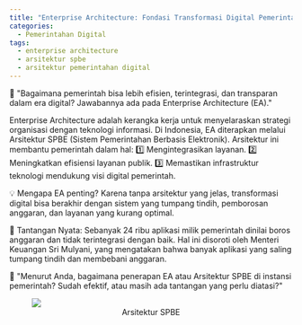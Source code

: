 ```yaml
---
title: "Enterprise Architecture: Fondasi Transformasi Digital Pemerintah"
categories:
  - Pemerintahan Digital
tags:
  - enterprise architecture
  - arsitektur spbe
  - arsitektur pemerintahan digital
---
```


🔎 "Bagaimana pemerintah bisa lebih efisien, terintegrasi, dan transparan dalam era digital? Jawabannya ada pada Enterprise Architecture (EA)."

Enterprise Architecture adalah kerangka kerja untuk menyelaraskan strategi organisasi dengan teknologi informasi. Di Indonesia, EA diterapkan melalui Arsitektur SPBE (Sistem Pemerintahan Berbasis Elektronik). Arsitektur ini membantu pemerintah dalam hal:
1️⃣ Mengintegrasikan layanan.
2️⃣ Meningkatkan efisiensi layanan publik.
3️⃣ Memastikan infrastruktur teknologi mendukung visi digital pemerintah.

💡 Mengapa EA penting?
Karena tanpa arsitektur yang jelas, transformasi digital bisa berakhir dengan sistem yang tumpang tindih, pemborosan anggaran, dan layanan yang kurang optimal. 

📰 Tantangan Nyata:
Sebanyak 24 ribu aplikasi milik pemerintah dinilai boros anggaran dan tidak terintegrasi dengan baik. Hal ini disoroti oleh Menteri Keuangan Sri Mulyani, yang mengatakan bahwa banyak aplikasi yang saling tumpang tindih dan membebani anggaran.

🎯 "Menurut Anda, bagaimana penerapan EA atau Arsitektur SPBE di instansi pemerintah? Sudah efektif, atau masih ada tantangan yang perlu diatasi?"

<figure>
	<img src="https://rizki-y.github.io/assets/images/2025-02-01-enterprise-architecture/ea.jpg">
	<figcaption style="text-align: center;">Arsitektur SPBE</figcaption>
</figure>

